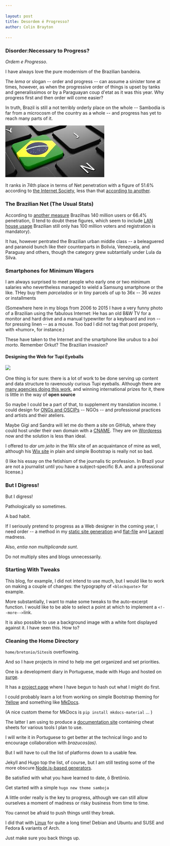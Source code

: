 ```yaml
---

layout: post
title: Desordem é Progresso?
author: Colin Brayton

---
```


### Disorder:Necessary to Progress?

*Ordem e Progresso*. 

I have always love the pure modernism of the Brazilian bandeira. 

The *lema* or slogan -- order and progress -- can assume a sinister tone at times, however, as when the progressive order of things is upset by tanks and generalíssimos or by a Paraguayan coup d'etat as it was this year. Why progress first and then order will come easier?

In truth, Brazil is still a not terribly orderly place on the whole -- Sambodia is far from a microcosm of the country as a whole -- and progress has yet to reach many parts of it. 

![Cheesy stock photo				](https://raw.githubusercontent.com/bretonio/bretonio.github.io/master/images/brasilinternet.jpg)

It ranks in 74th place in terms of Net penetration with a figure of 51.6% according to [the Internet Society](http://www.internetsociety.org/), less than that [according to another](https://www.statista.com/topics/2045/internet-usage-in-brazil/).

### The Brazilian Net (The Usual Stats) 

According to [another measure](http://www.internetlivestats.com/internet-users/brazil/) Brazilhas 140 million users or 66.4% penetration,  (I tend to doubt these figures, which seem to include [LAN house usage](https://pt.wikipedia.org/wiki/LAN_house) Brazilian still only has 100 million voters and registration is mandatory). 

It has, however pentrated the Brazilian urban middle class -- a beleaguered and paranoid bunch like their counterparts in Bolivia, Venezuela, and Paraguay and others, though the category grew subtantially under Lula da Silva. 

### Smartphones for Minimum Wagers

I am always surprised to meet people who early one or two minimum salaries who nevertheless managed to  wield a Samsung smartphone or the like. THey buy them *parcelados* or in tiny parcels of up to 36x -- 36 *vezes* or installments 

(Somewhere here in my blogs from 2006 to 2015 I have a very funny photo of a Brazilian using the fabulous Internet: He has an old B&W TV for a monitor and hard drive and a manual typewriter for a keyboard and iron -- for pressing linen -- as a mouse. Too bad I did not tag that post properly, with «humor», for instance.)

These have taken to the Internet and the smartphone like *urubus* to a *boi morto*. Remember Orkut? The Brazilian invasion?

#### Designing the Web for Tupi Eyeballs

![](https://braytonio.github.io/img/yellowpageviewscaled.png)

One thing is for sure: there is a lot of work to be done serving up content and data structure to ravenously curious Tupi eyeballs. Although there are [many agencies doing this work](https://www.abraweb.com.br/), and winning international prizes for it, there is little in the way of **open source** 

So maybe I could be a part of that, to supplement my translation income. I could design for [ONGs and OSCIPs](http://abong.org.br ) -- NGOs -- and professional practices and artists and their ateliers. 

Maybe Gigi and Sandra will let me do them a site on GitHub, where they could host under their own domain with a [CNAME](https://help.github.com/articles/using-a-custom-domain-with-github-pages/). They are on [Wordpress](https://gigisandra.wordpress.com/) now and the solution is less than ideal. 

I offered to *dar um jeito* in the Wix site of an acquaintance of mine as well, although his [Wix site](http://www.luizfernandofontesteixeira.com.br/) in plain and simple Bootstrap is really not so bad.

(I like his essay on the fetishism of the journalis	tic profession. In Brazil your are not a journalist until you have a subject-specific B.A. and a professional license.)

### But I Digress!

But I digress! 

Pathologically so sometimes.

A bad habit. 

If I seriously pretend to progress as a Web designer in the coming year, I need order -- a method in my [static site generation](https://www.staticgen.com/) and [flat-file](http://www.flatphile.co/) and [Laravel](http://laraveldaily.com/review-top-5-laravel-based-cmss/) madness.

Also, *entia non multiplicanda sunt*. 

Do not multiply sites and blogs unnecessarily.

### Starting With Tweaks

This blog, for example, I did not intend to use much, but I would like to work on making a couple of changes: the typography of `<blockquote`> for example.

More substantially, I want to make some tweaks to the auto-excerpt function. I would like to be able to select a point at which to implement a `<!--more-->`link.

It is also possible to use a background image with a white font displayed against it. I have seen this. How to?

### Cleaning the Home Directory

`home/bretonio/Sites`is overflowing.

And so I have projects in mind to help me get organized and set priorities. 

One is a development diary in Portuguese, made with Hugo and hosted on [surge](http://gringolalia.surge.sh). 

It has a [project page](https://gringolalia.surge.sh/page/projetos/) where I have begun to hash out what I might do first. 

I could probably learn a lot from working on simple Bootstrap theming for [Yellow](https://developers.datenstrom.se/help/how-to-make-a-blog) and something like [MkDocs](https://github.com/mkdocs/mkdocs-bootswatch). 	

(A nice custom theme for MkDocs is `pip install mkdocs-material` ... )

The latter I am using to produce a [documentation site](http://sambojana-docs.surge.sh/#comandos) containing cheat sheets for various tools I plan to use. 

I will write it in Portuguese to get better at the technical lingo and to encourage collaboration with *brazucos(as)*.

But I will have to cull the list of platforms down to a usable few. 

Jekyll and Hugo top the list, of course, but I am still testing some of the more obscure [Node.js-based generators](https://github.com/adamrenklint/asimov.js). 

Be satisfied with what you have learned to date, ô Bretônio. 

Get started with a simple `hugo new theme samboja`

A little order really is the key to progress, although we can still allow ourselves a moment of madness or risky business from time to time. 

You cannot be afraid to push things until they break. 

I did that with [Linux](https://www.archlinux.org/) for quite a long time! Debian and Ubuntu and SUSE and Fedora & variants of Arch. 

Just make sure you back things up.